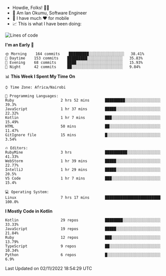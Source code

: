 
* Howdie, Folks! 👋🤓
* 🤪 Am Ian Okumu, Software Engineer
* 📱 I have much ❤️ for mobile
* 📈 This is what I have been doing:
  
<!-- <a href="https://otsembo.github.io/OtsemboPortfolio/" style="margin-right:.5%; margin-top=.5%;">
  <img align="center" src="https://github-readme-stats.vercel.app/api/top-langs/?username=otsembo&layout=compact" />
</a> -->

<!--START_SECTION:waka-->
![Lines of code](https://img.shields.io/badge/From%20Hello%20World%20I%27ve%20Written-791%20Thousand%20lines%20of%20code-blue)

**I'm an Early 🐤** 

```text
🌞 Morning    164 commits    █████████░░░░░░░░░░░░░░░░   38.41% 
🌆 Daytime    153 commits    █████████░░░░░░░░░░░░░░░░   35.83% 
🌃 Evening    68 commits     ████░░░░░░░░░░░░░░░░░░░░░   15.93% 
🌙 Night      42 commits     ██░░░░░░░░░░░░░░░░░░░░░░░   9.84%

```


📊 **This Week I Spent My Time On** 

```text
⌚︎ Time Zone: Africa/Nairobi

💬 Programming Languages: 
Ruby                     2 hrs 52 mins       █████████░░░░░░░░░░░░░░░░   39.3% 
JavaScript               1 hr 37 mins        █████░░░░░░░░░░░░░░░░░░░░   22.32% 
Kotlin                   1 hr 7 mins         ███░░░░░░░░░░░░░░░░░░░░░░   15.49% 
HTML                     50 mins             ██░░░░░░░░░░░░░░░░░░░░░░░   11.47% 
GitIgnore file           15 mins             █░░░░░░░░░░░░░░░░░░░░░░░░   3.54%

🔥 Editors: 
RubyMine                 3 hrs               ██████████░░░░░░░░░░░░░░░   41.33% 
WebStorm                 1 hr 39 mins        █████░░░░░░░░░░░░░░░░░░░░   22.77% 
IntelliJ                 1 hr 29 mins        █████░░░░░░░░░░░░░░░░░░░░   20.5% 
VS Code                  1 hr 7 mins         ███░░░░░░░░░░░░░░░░░░░░░░   15.4%

💻 Operating System: 
Linux                    7 hrs 17 mins       █████████████████████████   100.0%

```

**I Mostly Code in Kotlin** 

```text
Kotlin                   29 repos            ████████░░░░░░░░░░░░░░░░░   33.33% 
JavaScript               19 repos            █████░░░░░░░░░░░░░░░░░░░░   21.84% 
Ruby                     12 repos            ███░░░░░░░░░░░░░░░░░░░░░░   13.79% 
TypeScript               9 repos             ██░░░░░░░░░░░░░░░░░░░░░░░   10.34% 
Python                   6 repos             █░░░░░░░░░░░░░░░░░░░░░░░░   6.9%

```



 Last Updated on 02/11/2022 18:54:29 UTC
<!--END_SECTION:waka-->

<br />
<br />
<br />
<br />
<br />
  
  </div>
<!---
otsembo/otsembo is a ✨ special ✨ repository because its `README.md` (this file) appears on your GitHub profile.
You can click the Preview link to take a look at your changes.
--->
